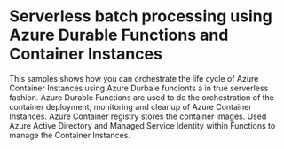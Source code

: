 # Serverless batch processing using Azure Durable Functions and Container Instances

This samples shows how you can orchestrate the life cycle of Azure Container Instances using Azure Durbale funcionts a in true serverless fashion. Azure Durable Functions are used to do the orchestration of the container deployment, monitoring and cleanup of Azure Container Instances. Azure Container registry stores the container images. Used Azure Active Directory and Managed Service Identity within Functions to manage the Container Instances.
